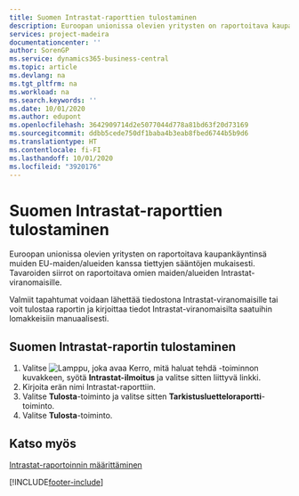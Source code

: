 ```yaml
---
title: Suomen Intrastat-raporttien tulostaminen
description: Euroopan unionissa olevien yritysten on raportoitava kaupankäyntinsä muiden EU-maiden/alueiden kanssa tiettyjen sääntöjen mukaisesti. Tavaroiden siirrot on raportoitava omien maiden/alueiden Intrastat-viranomaisille.
services: project-madeira
documentationcenter: ''
author: SorenGP
ms.service: dynamics365-business-central
ms.topic: article
ms.devlang: na
ms.tgt_pltfrm: na
ms.workload: na
ms.search.keywords: ''
ms.date: 10/01/2020
ms.author: edupont
ms.openlocfilehash: 3642909714d2e5077044d778a81bd63f20d73169
ms.sourcegitcommit: ddbb5cede750df1baba4b3eab8fbed6744b5b9d6
ms.translationtype: HT
ms.contentlocale: fi-FI
ms.lasthandoff: 10/01/2020
ms.locfileid: "3920176"
---
```

# <a name="print-finnish-intrastat-reports"></a>Suomen Intrastat-raporttien tulostaminen
Euroopan unionissa olevien yritysten on raportoitava kaupankäyntinsä muiden EU-maiden/alueiden kanssa tiettyjen sääntöjen mukaisesti. Tavaroiden siirrot on raportoitava omien maiden/alueiden Intrastat-viranomaisille.  

Valmiit tapahtumat voidaan lähettää tiedostona Intrastat-viranomaisille tai voit tulostaa raportin ja kirjoittaa tiedot Intrastat-viranomaisilta saatuihin lomakkeisiin manuaalisesti.  

## <a name="to-print-a-finnish-intrastat-report"></a>Suomen Intrastat-raportin tulostaminen  

1.  Valitse ![Lamppu, joka avaa Kerro, mitä haluat tehdä -toiminnon](../../media/ui-search/search_small.png "Kerro, mitä haluat tehdä") kuvakkeen, syötä **Intrastat-ilmoitus** ja valitse sitten liittyvä linkki.  
2.  Kirjoita erän nimi Intrastat-raporttiin.  
3.  Valitse **Tulosta**-toiminto ja valitse sitten **Tarkistusluetteloraportti**-toiminto.  
4.  Valitse **Tulosta**-toiminto.  

## <a name="see-also"></a>Katso myös  
 [Intrastat-raportoinnin määrittäminen](../../finance-how-setup-report-intrastat.md)


[!INCLUDE[footer-include](../../includes/footer-banner.md)]